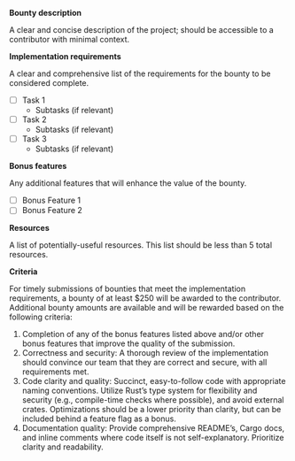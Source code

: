 **Bounty description**

A clear and concise description of the project; should be accessible to a contributor with minimal context.

**Implementation requirements**

A clear and comprehensive list of the requirements for the bounty to be considered complete.

- [ ] Task 1
    - Subtasks (if relevant)
- [ ] Task 2
    - Subtasks (if relevant)
- [ ] Task 3
    - Subtasks (if relevant)
     
**Bonus features**

Any additional features that will enhance the value of the bounty. 

- [ ] Bonus Feature 1
- [ ] Bonus Feature 2

**Resources**

A list of potentially-useful resources. This list should be less than 5 total resources. 

**Criteria**

For timely submissions of bounties that meet the implementation requirements, a bounty of at least $250 will be awarded to the contributor. Additional bounty amounts are available and will be rewarded based on the following criteria:

1. Completion of any of the bonus features listed above and/or other bonus features that improve the quality of the submission. 
2. Correctness and security: A thorough review of the implementation should convince our team that they are correct and secure, with all requirements met.
3. Code clarity and quality: Succinct, easy-to-follow code with appropriate naming conventions. Utilize Rust’s type system for flexibility and security (e.g., compile-time checks where possible), and avoid external crates. Optimizations should be a lower priority than clarity, but can be included behind a feature flag as a bonus.
4. Documentation quality: Provide comprehensive README’s, Cargo docs, and inline comments where code itself is not self-explanatory. Prioritize clarity and readability.
